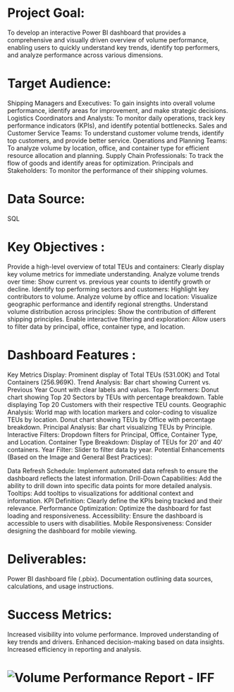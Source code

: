 # Project Goal: 
To develop an interactive Power BI dashboard that provides a comprehensive and visually driven overview of volume performance, enabling users to quickly understand key trends, identify top performers, and analyze performance across various dimensions.

# Target Audience:

Shipping Managers and Executives: To gain insights into overall volume performance, identify areas for improvement, and make strategic decisions.
Logistics Coordinators and Analysts: To monitor daily operations, track key performance indicators (KPIs), and identify potential bottlenecks.
Sales and Customer Service Teams: To understand customer volume trends, identify top customers, and provide better service.
Operations and Planning Teams: To analyze volume by location, office, and container type for efficient resource allocation and planning.
Supply Chain Professionals: To track the flow of goods and identify areas for optimization.
Principals and Stakeholders: To monitor the performance of their shipping volumes.

# Data Source: 
 SQL

# Key Objectives :

Provide a high-level overview of total TEUs and containers: Clearly display key volume metrics for immediate understanding.
Analyze volume trends over time: Show current vs. previous year counts to identify growth or decline.
Identify top performing sectors and customers: Highlight key contributors to volume.
Analyze volume by office and location: Visualize geographic performance and identify regional strengths.
Understand volume distribution across principles: Show the contribution of different shipping principles.
Enable interactive filtering and exploration: Allow users to filter data by principal, office, container type, and location.
# Dashboard Features :

Key Metrics Display: Prominent display of Total TEUs (531.00K) and Total Containers (256.969K).
Trend Analysis: Bar chart showing Current vs. Previous Year Count with clear labels and values.
Top Performers:
Donut chart showing Top 20 Sectors by TEUs with percentage breakdown.
Table displaying Top 20 Customers with their respective TEU counts.
Geographic Analysis:
World map with location markers and color-coding to visualize TEUs by location.
Donut chart showing TEUs by Office with percentage breakdown.
Principal Analysis: Bar chart visualizing TEUs by Principle.
Interactive Filters: Dropdown filters for Principal, Office, Container Type, and Location.
Container Type Breakdown: Display of TEUs for 20' and 40' containers.
Year Filter: Slider to filter data by year.
Potential Enhancements (Based on the Image and General Best Practices):

Data Refresh Schedule: Implement automated data refresh to ensure the dashboard reflects the latest information.
Drill-Down Capabilities: Add the ability to drill down into specific data points for more detailed analysis.
Tooltips: Add tooltips to visualizations for additional context and information.
KPI Definition: Clearly define the KPIs being tracked and their relevance.
Performance Optimization: Optimize the dashboard for fast loading and responsiveness.
Accessibility: Ensure the dashboard is accessible to users with disabilities.
Mobile Responsiveness: Consider designing the dashboard for mobile viewing.

# Deliverables:
Power BI dashboard file (.pbix).
Documentation outlining data sources, calculations, and usage instructions.

# Success Metrics:
Increased visibility into volume performance.
Improved understanding of key trends and drivers.
Enhanced decision-making based on data insights.
Increased efficiency in reporting and analysis.


# ![Volume Performance Report - IFF](https://github.com/user-attachments/assets/04e67274-fabb-45bb-a268-fc29f970334f)
